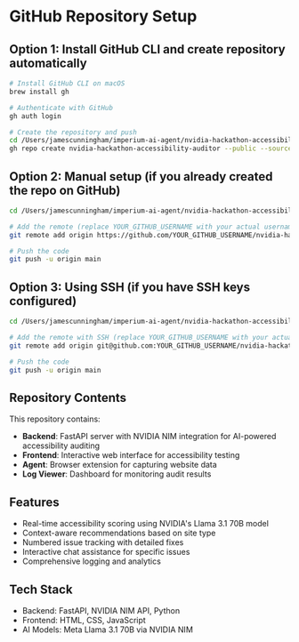 # GitHub Repository Setup

## Option 1: Install GitHub CLI and create repository automatically

```bash
# Install GitHub CLI on macOS
brew install gh

# Authenticate with GitHub
gh auth login

# Create the repository and push
cd /Users/jamescunningham/imperium-ai-agent/nvidia-hackathon-accessibility-auditor
gh repo create nvidia-hackathon-accessibility-auditor --public --source=. --remote=origin --push
```

## Option 2: Manual setup (if you already created the repo on GitHub)

```bash
cd /Users/jamescunningham/imperium-ai-agent/nvidia-hackathon-accessibility-auditor

# Add the remote (replace YOUR_GITHUB_USERNAME with your actual username)
git remote add origin https://github.com/YOUR_GITHUB_USERNAME/nvidia-hackathon-accessibility-auditor.git

# Push the code
git push -u origin main
```

## Option 3: Using SSH (if you have SSH keys configured)

```bash
cd /Users/jamescunningham/imperium-ai-agent/nvidia-hackathon-accessibility-auditor

# Add the remote with SSH (replace YOUR_GITHUB_USERNAME with your actual username)
git remote add origin git@github.com:YOUR_GITHUB_USERNAME/nvidia-hackathon-accessibility-auditor.git

# Push the code
git push -u origin main
```

## Repository Contents

This repository contains:
- **Backend**: FastAPI server with NVIDIA NIM integration for AI-powered accessibility auditing
- **Frontend**: Interactive web interface for accessibility testing
- **Agent**: Browser extension for capturing website data
- **Log Viewer**: Dashboard for monitoring audit results

## Features
- Real-time accessibility scoring using NVIDIA's Llama 3.1 70B model
- Context-aware recommendations based on site type
- Numbered issue tracking with detailed fixes
- Interactive chat assistance for specific issues
- Comprehensive logging and analytics

## Tech Stack
- Backend: FastAPI, NVIDIA NIM API, Python
- Frontend: HTML, CSS, JavaScript
- AI Models: Meta Llama 3.1 70B via NVIDIA NIM